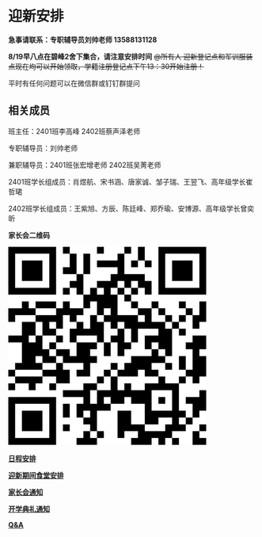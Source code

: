 # 迎新安排


**急事请联系：专职辅导员刘帅老师 13588131128**

**8/19早八点在碧峰2舍下集合，请注意安排时间**
<del>@所有人 迎新登记点和军训服装点现在均可以开始领取，学籍注册登记点下午13：30开始注册！</del>

平时有任何问题可以在微信群或钉钉群提问

## 相关成员

班主任：2401班李高峰 2402班蔡声泽老师

专职辅导员：刘帅老师

兼职辅导员：2401班张宏增老师 2402班吴菁老师

2401班学长组成员：肖煜航、宋书涵、唐家诚、邹子瑞、王翌飞、高年级学长崔哲珺

2402班学长组成员：王紫旭、方辰、陈廷峰、郑乔瑜、安博源、高年级学长曾奕昕

**家长会二维码**

**![家长会二维码](jiazhanghui.png)**

**[日程安排](timetable.md)**

**[迎新期间食堂安排](紫金港校区迎新期间食堂供应安排.pdf)**

**[家长会通知](parents'meeting.md)**

**[开学典礼通知](opening_ceremony.jpg)**

**[Q&A](Q&A.md)**

